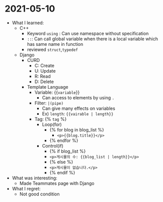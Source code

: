 # 2021-05-10

- What I learned:
  - C++
    - Keyword `using` : Can use namespace without specification
    - `::`: Can call global variable when there is a local variable which has same name in function
    - reviewed `struct`,`typedef`
  - Django
    - CURD
      - C: Create
      - U: Update
      - R: Read
      - D: Delete
    - Template Language
      - Variable: {{`variable`}}
        - Can access to elements by using `.`
      - Filter: `|(pipe)`
        - Can give many effects on variables
        - Ex) `length`: `{{vairable | length}}`
      - Tag: {% `tag` %}
        - Loop(for)
          - {% for blog in blog_list %}
            - `<p>{{blog.title}}</p>`
          - {% endfor %}
        - Control(if)
          - {% if blog_list %}
          - `<p>게시물의 수: {{blog_list | length}}</p>`
          - {% else %}
          - `<p>게시물이 없습니다.</p>`
          - {% endif %}
- What was interesting: 
  - Made Teammates page with Django
- What I regret: 
  - Not good condition